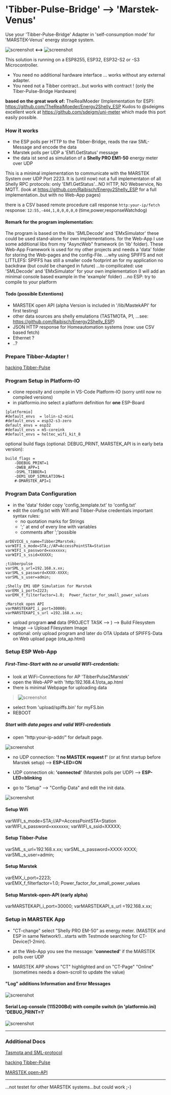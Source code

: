 # 'Tibber-Pulse-Bridge' --> 'Marstek-Venus' 

Use your 'Tibber-Pulse-Bridge' Adapter in 'self-consumption mode' for 'MARSTEK-Venus' energy storage system.

![screenshot](pict/tibber_pulse_bridge.png) **<-->** ![screenshot](pict/marstek_app.png)

This solution is running on a ESP8255, ESP32, ESP32-S2 or -S3 Microcontroller. 
* You need no additional hardware interface  ... works without any external adapter.
* You need not a Tibber contract...but works with contract ! (only the Tiber-Pulse-Bridge Hardware)

**based on the great work of:**
TheRealMoeder (Implementation for ESP): https://github.com/TheRealMoeder/Energy2Shelly_ESP
Kudos to @sdeigms excellent work at https://github.com/sdeigm/uni-meter which made this port easily possible.


### How it works
* the ESP polls per HTTP to the Tibber-Bridge, reads the raw SML-Message and encode the data
* Marstek polls per UDP a 'EM1.GetStatus' message
* the data ist send as simulation of a **Shelly PRO EM1-50** energy meter over UDP

This is a minimal implementation to communicate with the MARSTEK System over UDP Port 2223.
It is (until now) not a full implementaton of all Shelly RPC protocols: only 'EM1.GetStatus'...NO HTTP, NO Webservice, No MQTT.
(look at  https://github.com/Raibisch/Energy2Shelly_ESP for a full implementation..but with no Web-App pages)

there is a CSV based remote procedure call response
``` http:your-ip/fetch  ```  response:  ```12:55,-444,1,0,0,0,0,0``` (time,power,responseWatchdog)


#### Remark for the program implementation:
The program is based on the libs 'SMLDecode' and 'EMxSimulator' these could be used stand-alone for own implementations. for the Web-App I use some additional libs from my "AsyncWeb" framework (in 'lib' folder). These Web-App Framework is used for my other projects and needs a 'data' folder for storing the Web-pages and the config-File.
...why using SPIFFS and not LITTLEFS: SPIFFS has still a smaller code footprint an for my application no backdraw (but could be changed in future)
...to compilicated: use  'SMLDecode' and 'EMxSimulator' for your own implementation (I will add an minimal console based example in the 'example' folder)
...no ESP: try to compile to your platform

#### Todo (possible Extentions)
* MARSTEK open API (alpha Version is included in '/lib/MastekAPI' for first testing)
* other data sources ans shelly emulations (TASTMOTA, P1, ...see:  https://github.com/Raibisch/Energy2Shelly_ESP)
* JSON HTTP response for Homeautomation systems (now: use CSV based fetch)
* Ethernet ?
* ..?

### Prepare Tibber-Adapter !
[hacking Tibber-Pulse](doc/tibber_hack.md)

### Program Setup in Platform-IO

* clone reposity and compile in VS-Code Platform-IO (sorry until now no compiled versions)
* in platformio.ino select a platform definition for **one** ESP-Board
```
[platformio]
#default_envs  = lolin-s2-mini
#default_envs = esp32-s3-zero
default_envs = esp32
#default_envs = m5-coreink
#default_envs = heltec_wifi_kit_8
```
optional build flags (optional: DEBUG_PRINT, MARSTEK_API is in early beta version):
```
build_flags =
    -DDEBUG_PRINT=1
    -DWEB_APP=1
    -DSML_TIBBER=1
    -DEM1_UDP_SIMULATION=1
    #-DMARSTEK_API=1 
````
### Program Data Configuration
- in the 'data' folder copy 'config_template.txt' to 'config.txt'
- edit the config.txt with Wifi and Tibber-Pulse credentials 
important syntax rules:
    * no quotation marks for Strings
    * ';' at end of every line with variables
    * comments after ';'possible

````
arDEVICE_s_name=Tibber2Marstek;
varWIFI_s_mode=STA;//AP=AccessPointSTA=Station
varWIFI_s_password=xxxxxxx;
varWIFI_s_ssid=XXXXX;

;tibberpulse
varSML_s_url=192.168.x.xx;
varSML_s_password=XXXX-XXXX;
varSML_s_user=admin;

;Shelly EM1 UDP Simulation for Marstek
varEMX_i_port=2223;  
varEMX_f_filterfactor=1.0;  Power_factor_for_small_power_values 

;Marstek open API
varMARSTEKAPI_i_port=30000;
varMARSTEKAPI_s_url =192.168.x.xx;
````

- upload program **and** data (PROJECT TASK  --> <Platform e.g. ESP32>) --> Build Filesystem Image --> Upload Filesystem Image
- optional: only upload program and later do OTA Updata of SPIFFS-Data on Web upload page (ota_ap.html)

### Setup ESP Web-App

##### First-Time-Start with no or unvalid WIFI-credentials: 

* look at WiFi-Connections for AP 'TibberPulse2Marstek'
* open the Web-APP with 'http:192.168.4.1/ota_ap.html
* there is minimal Webpage for uploading data

> ![screenshot](pict/ota_ap_page.png)

* select from 'upload/spiffs.bin' for myFS.bin
* REBOOT

##### Start with data pages and valid WIFI-credentials
* open "http:your-ip-addr/" for default page.

![screenshot](pict/start_page.png)

* no UDP connection: **'! no MASTEK request !'** (or at first startup before Marstek setup) --> **ESP-LED=ON**
* UDP connection ok: **'connected'** (Marstek polls per UDP) --> **ESP-LED=blinking**


* go to "Setup" --> "Config-Data" and edit the init data.

![screenshot](pict/config_page.png)

#### Setup Wifi
varWIFI_s_mode=STA;//AP=AccessPointSTA=Station
varWIFI_s_password=xxxxxxx;
varWIFI_s_ssid=XXXXX;


#### Setup Tibber-Pulse
varSML_s_url=192.168.x.xx;
varSML_s_password=XXXX-XXXX;
varSML_s_user=admin;

#### Setup Marstek
varEMX_i_port=2223;  
varEMX_f_filterfactor=1.0;  Power_factor_for_small_power_values 

#### Setup Marstek-open-API (early alpha)
varMARSTEKAPI_i_port=30000;
varMARSTEKAPI_s_url =192.168.x.xx;

### Setup in MARSTEK App
* "CT-change" select "Shelly PRO EM-50" as energy meter. (MASTEK and ESP in same Network!)...starts with Testmode searching for CT-Device(1-2min).

* at the Web-App you see the message: **'connected'** if the MARSTEK polls over UDP
* MARSTEK APP shows "CT" highlighted and on "CT-Page" "Online" (sometimes needs a down-scroll to update the value)


####  "Log" additions Information and Error Messages 
![screenshot](pict/log_page.png)

#### Serial Log-console (115200Bd) with compile switch (in 'platformio.ini) 'DEBUG_PRINT=1'
![screenshot](pict/serial_debug.png)

<hr>

### Additional Docs
[Tasmota and SML-protocol](doc/sml_tasmota.md)

[hacking Tibber-Pulse](doc/tibber_hack.md)

[MARSTEK open-API](doc/MarstekDeviceOpenApi.pdf)

<hr>

...not testet for other MARSTEK systems...but could work ;-)
